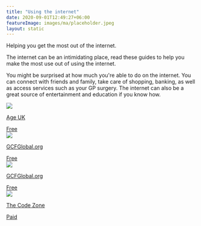 ```yaml
---
title: "Using the internet"
date: 2020-09-01T12:49:27+06:00
featureImage: images/ma/placeholder.jpeg
layout: static
---
```


Helping you get the most out of the internet.

The internet can be an intimidating place, read these guides to help you make the most use out of using the internet.

You might be surprised at how much you're able to do on the internet. You can connect with friends and family, take care of shopping, banking, as well as access services such as your GP surgery. The internet can also be a great source of entertainment and education if you know how.

<a class="ma-link" href="https://www.ageuk.org.uk/information-advice/work-learning/technology-internet/getting-online/"><div class="ma-card ma-card-Learning"><div class="ma-icon"><img src ="/images/Icon-check - learning - opacity.svg"/></div><div class="ma-name"><p>Age UK</p></div><div class="ma-paid-text"><span>Free</span></div></div></a><a class="ma-link" href="https://edu.gcfglobal.org/en/computerbasics/getting-started-with-the-internet/1/"><div class="ma-card ma-card-Learning"><div class="ma-icon"><img src ="/images/Icon-check - learning - opacity.svg"/></div><div class="ma-name"><p>GCFGlobal.org</p></div><div class="ma-paid-text"><span>Free</span></div></div></a><a class="ma-link" href="https://edu.gcfglobal.org/en/internetbasics/"><div class="ma-card ma-card-Learning"><div class="ma-icon"><img src ="/images/Icon-check - learning - opacity.svg"/></div><div class="ma-name"><p>GCFGlobal.org</p></div><div class="ma-paid-text"><span>Free</span></div></div></a><a class="ma-link" href="https://www.awin1.com/cread.php?awinmid=37332&awinaffid=1198638&ued=https%3A%2F%2Fwww.thecodezone.co.uk%2Fgame-dev-club-for-grownups"><div class="ma-card ma-card-Learning"><div class="ma-icon"><img src ="/images/Icon-pound - learning - opacity.svg"/></div><div class="ma-name"><p>The Code Zone</p></div><div class="ma-paid-text"><span>Paid</span></div></div></a>  

<br/><br/>






